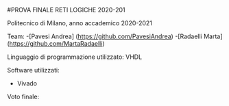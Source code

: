 #PROVA FINALE RETI LOGICHE 2020-201

Politecnico di Milano, anno accademico 2020-2021

Team:
-[Pavesi Andrea] (https://github.com/PavesiAndrea)
-[Radaelli Marta] (https://github.com/MartaRadaelli)

Linguaggio di programmazione utilizzato: VHDL

Software utilizzati:
- Vivado

Voto finale: 
